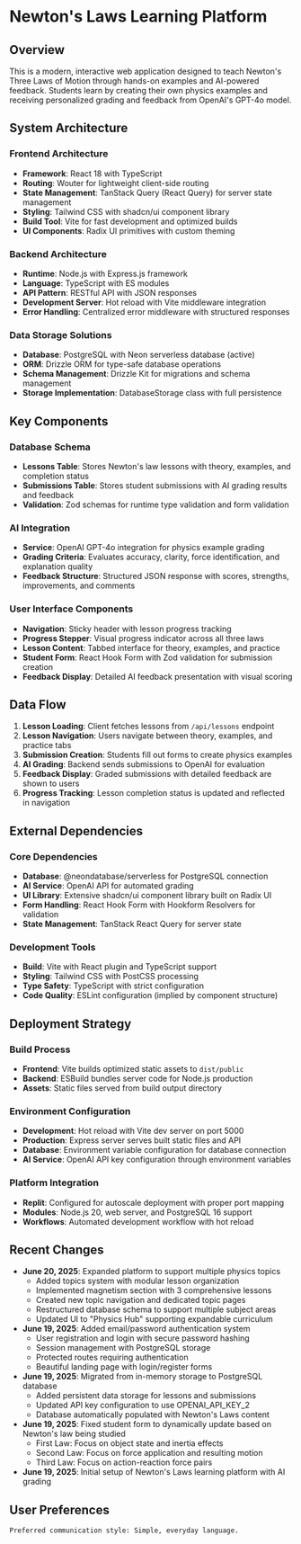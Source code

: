 # Newton's Laws Learning Platform

## Overview

This is a modern, interactive web application designed to teach Newton's Three Laws of Motion through hands-on examples and AI-powered feedback. Students learn by creating their own physics examples and receiving personalized grading and feedback from OpenAI's GPT-4o model.

## System Architecture

### Frontend Architecture
- **Framework**: React 18 with TypeScript
- **Routing**: Wouter for lightweight client-side routing
- **State Management**: TanStack Query (React Query) for server state management
- **Styling**: Tailwind CSS with shadcn/ui component library
- **Build Tool**: Vite for fast development and optimized builds
- **UI Components**: Radix UI primitives with custom theming

### Backend Architecture
- **Runtime**: Node.js with Express.js framework
- **Language**: TypeScript with ES modules
- **API Pattern**: RESTful API with JSON responses
- **Development Server**: Hot reload with Vite middleware integration
- **Error Handling**: Centralized error middleware with structured responses

### Data Storage Solutions
- **Database**: PostgreSQL with Neon serverless database (active)
- **ORM**: Drizzle ORM for type-safe database operations
- **Schema Management**: Drizzle Kit for migrations and schema management
- **Storage Implementation**: DatabaseStorage class with full persistence

## Key Components

### Database Schema
- **Lessons Table**: Stores Newton's law lessons with theory, examples, and completion status
- **Submissions Table**: Stores student submissions with AI grading results and feedback
- **Validation**: Zod schemas for runtime type validation and form validation

### AI Integration
- **Service**: OpenAI GPT-4o integration for physics example grading
- **Grading Criteria**: Evaluates accuracy, clarity, force identification, and explanation quality
- **Feedback Structure**: Structured JSON response with scores, strengths, improvements, and comments

### User Interface Components
- **Navigation**: Sticky header with lesson progress tracking
- **Progress Stepper**: Visual progress indicator across all three laws
- **Lesson Content**: Tabbed interface for theory, examples, and practice
- **Student Form**: React Hook Form with Zod validation for submission creation
- **Feedback Display**: Detailed AI feedback presentation with visual scoring

## Data Flow

1. **Lesson Loading**: Client fetches lessons from `/api/lessons` endpoint
2. **Lesson Navigation**: Users navigate between theory, examples, and practice tabs
3. **Submission Creation**: Students fill out forms to create physics examples
4. **AI Grading**: Backend sends submissions to OpenAI for evaluation
5. **Feedback Display**: Graded submissions with detailed feedback are shown to users
6. **Progress Tracking**: Lesson completion status is updated and reflected in navigation

## External Dependencies

### Core Dependencies
- **Database**: @neondatabase/serverless for PostgreSQL connection
- **AI Service**: OpenAI API for automated grading
- **UI Library**: Extensive shadcn/ui component library built on Radix UI
- **Form Handling**: React Hook Form with Hookform Resolvers for validation
- **State Management**: TanStack React Query for server state

### Development Tools
- **Build**: Vite with React plugin and TypeScript support
- **Styling**: Tailwind CSS with PostCSS processing
- **Type Safety**: TypeScript with strict configuration
- **Code Quality**: ESLint configuration (implied by component structure)

## Deployment Strategy

### Build Process
- **Frontend**: Vite builds optimized static assets to `dist/public`
- **Backend**: ESBuild bundles server code for Node.js production
- **Assets**: Static files served from build output directory

### Environment Configuration
- **Development**: Hot reload with Vite dev server on port 5000
- **Production**: Express server serves built static files and API
- **Database**: Environment variable configuration for database connection
- **AI Service**: OpenAI API key configuration through environment variables

### Platform Integration
- **Replit**: Configured for autoscale deployment with proper port mapping
- **Modules**: Node.js 20, web server, and PostgreSQL 16 support
- **Workflows**: Automated development workflow with hot reload

## Recent Changes

- **June 20, 2025**: Expanded platform to support multiple physics topics
  - Added topics system with modular lesson organization  
  - Implemented magnetism section with 3 comprehensive lessons
  - Created new topic navigation and dedicated topic pages
  - Restructured database schema to support multiple subject areas
  - Updated UI to "Physics Hub" supporting expandable curriculum
- **June 19, 2025**: Added email/password authentication system
  - User registration and login with secure password hashing
  - Session management with PostgreSQL storage
  - Protected routes requiring authentication
  - Beautiful landing page with login/register forms
- **June 19, 2025**: Migrated from in-memory storage to PostgreSQL database
  - Added persistent data storage for lessons and submissions
  - Updated API key configuration to use OPENAI_API_KEY_2
  - Database automatically populated with Newton's Laws content
- **June 19, 2025**: Fixed student form to dynamically update based on Newton's law being studied
  - First Law: Focus on object state and inertia effects
  - Second Law: Focus on force application and resulting motion
  - Third Law: Focus on action-reaction force pairs
- **June 19, 2025**: Initial setup of Newton's Laws learning platform with AI grading

## User Preferences

```
Preferred communication style: Simple, everyday language.
```